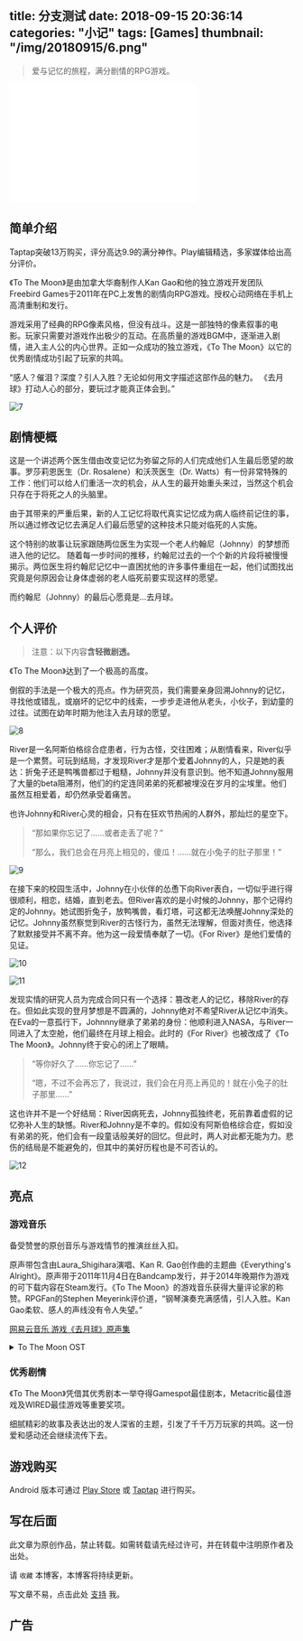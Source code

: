 title: 分支测试
date: 2018-09-15 20:36:14
categories: "小记"
tags: [Games]
thumbnail: "/img/20180915/6.png"
---
>爱与记忆的旅程，满分剧情的RPG游戏。

<iframe frameborder="no" border="0" marginwidth="0" marginheight="0" width=330 height=210 src="//music.163.com/outchain/player?type=1&id=167078&auto=1&height=430"></iframe>

## 简单介绍

Taptap突破13万购买，评分高达9.9的满分神作。Play编辑精选，多家媒体给出高分评价。

《To The Moon》是由加拿大华裔制作人Kan Gao和他的独立游戏开发团队Freebird Games于2011年在PC上发售的剧情向RPG游戏。授权心动网络在手机上高清重制和发行。

游戏采用了经典的RPG像素风格，但没有战斗。这是一部独特的像素叙事的电影。玩家只需要对游戏作出极少的互动。在高质量的游戏BGM中，逐渐进入剧情，进入主人公的内心世界。正如一众成功的独立游戏，《To The Moon》以它的优秀剧情成功引起了玩家的共鸣。

“感人？催泪？深度？引人入胜？无论如何用文字描述这部作品的魅力。
《去月球》打动人心的部分，要玩过才能真正体会到。”

![7](/img/20180915/7.png)

## 剧情梗概

这是一个讲述两个医生借由改变记忆为弥留之际的人们完成他们人生最后愿望的故事。罗莎莉恩医生（Dr. Rosalene）和沃茨医生（Dr. Watts）有一份非常特殊的工作：他们可以给人们重活一次的机会，从人生的最开始重头来过，当然这个机会只存在于将死之人的头脑里。

由于其带来的严重后果，新的人工记忆将取代真实记忆成为病人临终前记住的事，所以通过修改记忆去满足人们最后愿望的这种技术只能对临死的人实施。

这个特别的故事让玩家跟随两位医生为实现一个老人约翰尼（Johnny）的梦想而进入他的记忆。 随着每一步时间的推移，约翰尼过去的一个个新的片段将被慢慢揭示。两位医生将约翰尼记忆中一直困扰他的许多事件重组在一起，他们试图找出究竟是何原因会让身体虚弱的老人临死前要实现这样的愿望。 

而约翰尼（Johnny）的最后心愿竟是…去月球。

## 个人评价
>注意：以下内容**含轻微剧透。**

《To The Moon》达到了一个极高的高度。

倒叙的手法是一个极大的亮点。作为研究员，我们需要亲身回溯Johnny的记忆，寻找他或错乱，或崩坏的记忆中的线索，一步步走进他从老头，小伙子，到幼童的过往。试图在幼年时期为他注入去月球的愿望。

![8](/img/20180915/8.png)

River是一名阿斯伯格综合症患者，行为古怪，交往困难；从剧情看来，River似乎是一个累赘。可玩到结局，才发现River才是那个爱着Johnny的人，只是她的表达：折兔子还是鸭嘴兽都过于粗糙，Johnny并没有意识到。他不知道Johnny服用了大量的beta阻滞剂，他们的约定连同弟弟的死都被埋没在岁月的尘埃里。他们虽然互相爱着，却仍然承受着痛苦。

也许Johnny和River心灵的相会，只有在狂欢节热闹的人群外，那灿烂的星空下。

>“那如果你忘记了……或者走丢了呢？”
>
>“那么，我们总会在月亮上相见的，傻瓜！……就在小兔子的肚子那里！”

![9](/img/20180915/9.png)

在接下来的校园生活中，Johnny在小伙伴的怂恿下向River表白，一切似乎进行得很顺利，相恋，结婚，直到老去。但River喜欢的是小时候的Johnny，那个记得约定的Johnny。她试图折兔子，放鸭嘴兽，看灯塔，可这都无法唤醒Johnny深处的记忆。Johnny虽然察觉到River的古怪行为，虽然无法理解，但面对责任，他选择了默默接受并不离不弃。他为这一段爱情奉献了一切。《For River》是他们爱情的见证。

![10](/img/20180915/10.png)

![11](/img/20180915/11.png)

发现实情的研究人员为完成合同只有一个选择：篡改老人的记忆，移除River的存在。但如此实现的登月梦想是不圆满的，Johnny绝对不希望River从记忆中消失。在Eva的一意孤行下，Johnnny继承了弟弟的身份：他顺利进入NASA，与River一同进入了太空舱，他们最终在月球上相会。此时的《For River》也被改成了《To The Moon》。Johnny终于安心的闭上了眼睛。

>“等你好久了……你忘记了……”
>
>“嗯，不过不会再忘了，我说过，我们会在月亮上再见的！就在小兔子的肚子那里……”

这也许并不是一个好结局：River因病死去，Johnny孤独终老，死前靠着虚假的记忆弥补人生的缺憾。River和Johnny是不幸的。假如没有阿斯伯格综合症，假如没有弟弟的死，他们会有一段童话般美好的回忆。但此时，两人对此都无能为力。悲伤的结局是不能避免的，但其中的美好历程也是不可否认的。

![12](/img/20180915/12.png)

## 亮点

### 游戏音乐
备受赞誉的原创音乐与游戏情节的推演丝丝入扣。

原声带包含由Laura_Shigihara演唱、Kan R. Gao创作曲的主题曲《Everything's Alright》。原声带于2011年11月4日在Bandcamp发行，并于2014年晚期作为游戏的可下载内容在Steam发行。《To The Moon》的游戏音乐获得大量评论家的称赞。RPGFan的Stephen Meyerink评价道，“钢琴演奏充满感情，引人入胜。Kan Gao柔软、感人的声线没有令人失望。”

[网易云音乐 游戏《去月球》原声集](https://music.163.com/#/album?id=167078)

<details><summary>To The Moon OST</summary>

1.	To The Moon - Main Theme		04:56
2.	Between a Squirrel and a Tree		01:18
3.	Spiral of Secrets		01:06
4.	For River - Piano (Sarah & Tommy's Version)		02:58
5.	Bestest Detectives in the World		01:15
6.	Too Bad So Sad		00:08
7.	Teddy		00:42
8.	Uncharted Realms		01:08
9.	Having Lived		01:21
10.	Moonwisher		02:10
11.	Born a Stranger		01:41
12.	For River - Piano (Johnny's Version)		01:39
13.	Lament of a Stranger		01:05
14.	Everything's Alright (Music Box)		00:40
15.	Moongazer		02:15
16.	Anya by the Stars		02:15
17.	Take Me Anywhere		00:59
18.	Warning (AKA best track ever)		00:09
19.	Beta-B		01:06
20.	World's Smallest Ferris Wheel		00:35
21.	Once Upon a Memory		02:25
22.	Once Upon a Memory (Piano)		01:35
23.	Laura Shigihara - Everything's Alright	由Laura_Shigihara演唱	03:25
24.	Everything's Alright (Reprise)		00:58
25.	Tomorrow		02:10
26.	Launch		01:57
27.	To the Moon - Piano (Ending Version)		05:15
28.	Eva's Ringtone		00:04
29.	Trailer Theme - Part 1		01:43
30.	Trailer Theme - Part 2 (feat. Laura Shigihara)	由Laura_Shigihara演唱	01:49
31.	Trailer Theme - Part 2 (Instrumental)		02:00
32.	For River - Holiday Edition		01:01
33.	Everything's Alright (Bonus Version)	由Laura_Shigihara演唱	03:42

</details>

### 优秀剧情

《To The Moon》凭借其优秀剧本一举夺得Gamespot最佳剧本，Metacritic最佳游戏及WIRED最佳游戏等重要奖项。

细腻精彩的故事及表达出的发人深省的主题，引发了千千万万玩家的共鸣。这一份爱和感动还会继续流传下去。

## 游戏购买
Android 版本可通过 [Play Store](https://play.google.com/store/apps/details?id=com.xd.tothemoon) 或 [Taptap](https://www.taptap.com/app/12547) 进行购买。

## 写在后面
此文章为原创作品，禁止转载。如需转载请先经过许可，并在转载中注明原作者及出处。

请 `收藏` 本博客，本博客将持续更新。

写文章不易，点击此处 [支持](https://ojhdt.club/donate) 我。


## 广告
<script async src="//pagead2.googlesyndication.com/pagead/js/adsbygoogle.js"></script>
<ins class="adsbygoogle"
     style="display:block; text-align:center;"
     data-ad-layout="in-article"
     data-ad-format="fluid"
     data-ad-client="ca-pub-1043177129475579"
     data-ad-slot="7254716173"></ins>
<script>
     (adsbygoogle = window.adsbygoogle || []).push({});
</script>